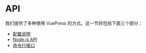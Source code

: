 # API

我们提供了多种使用 VuePress 的方式。这一节将包括下面三个部分：

- [配置说明](./config.md)
- [Node.js API](./node.md)
- [命令行接口](./cli.md)
